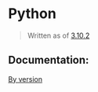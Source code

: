 # Python

> Written as of [3.10.2](https://docs.python.org/release/3.10.2/)

## Documentation:

[By version](https://www.python.org/doc/versions/#:~:text=10%20March%202020.-,Python%203.7.,released%20on%2018%20December%202019.)